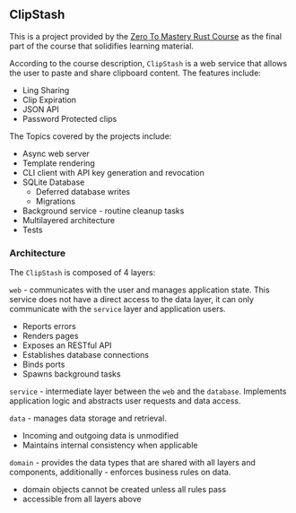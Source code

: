 ## ClipStash

This is a project provided by the [Zero To Mastery Rust Course](https://zerotomastery.io/courses/learn-rust/) as the final part of the
course that solidifies learning material.

According to the course description, `ClipStash` is a web service that allows the user to paste and share clipboard content. The
features include:

- Ling Sharing
- Clip Expiration
- JSON API
- Password Protected clips

The Topics covered by the projects include:

- Async web server
- Template rendering
- CLI client with API key generation and revocation
- SQLite Database
    - Deferred database writes
    - Migrations
- Background service - routine cleanup tasks
- Multilayered architecture
- Tests

### Architecture

The `ClipStash` is composed of 4 layers:

`web` - communicates with the user and manages application state.
This service does not have a direct access to the data layer, it
can only communicate with the `service` layer and application users.

- Reports errors
- Renders pages
- Exposes an RESTful API
- Establishes database connections
- Binds ports
- Spawns background tasks

`service` - intermediate layer between the `web` and the `database`.
Implements application logic and abstracts user requests and
data access.

`data` - manages data storage and retrieval.

- Incoming and outgoing data is unmodified
- Maintains internal consistency when applicable

`domain` - provides the data types that are shared with all layers
and components, additionally - enforces business rules on data.

- domain objects cannot be created unless all rules pass
- accessible from all layers above
